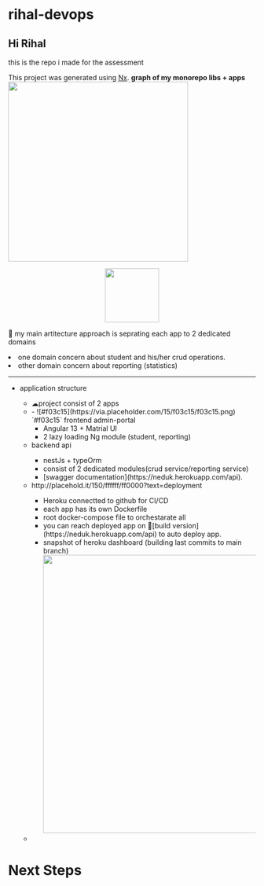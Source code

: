 # rihal-devops
<h2>Hi Rihal</h2>
this is the repo i made for the assessment

This project was generated using [Nx](https://nx.dev).
<b>graph of my monorepo libs + apps</b>
<img src="https://github.com/mojtabaPourmirzaei/rihal-devops/blob/main/rihal/apps/admin-portal/src/assets/project-graph.png" width="366">
<br>
<p style="text-align: center;"><img src="https://raw.githubusercontent.com/nrwl/nx/master/images/nx-logo.png" width="110"></p>

🔎 my main artitecture approach is seprating each app to 2 dedicated domains
<li>
one domain concern about student and his/her crud operations.
  </li>
<li>
other domain concern about reporting (statistics) 
</li>
<hr/>
<ul>
  <li>application structure</li>
  <ul>
<li>☁project consist of 2 apps</li>
  <li> 
    - ![#f03c15](https://via.placeholder.com/15/f03c15/f03c15.png) `#f03c15`
    frontend admin-portal
    <ul>
      <li>Angular 13 + Matrial UI</li>
      <li>2 lazy loading Ng module (student, reporting)</li>
    </ul>
  </li>
  <li>backend api</li>
    <ul>
  <li>nestJs + typeOrm</li>
  <li>consist of 2 dedicated modules(crud service/reporting service)</li>
      <li>[swagger documentation](https://neduk.herokuapp.com/api).</li>
    </ul>
  <li>http://placehold.it/150/ffffff/ff0000?text=deployment</li>
    <ul>
  <li>Heroku connectted to github for CI/CD</li>
      <li>each app has its own Dockerfile</li>
      <li>root docker-compose file to orchestarate all</li>
      <li>you can reach deployed app on 🔎[build version](https://neduk.herokuapp.com/api) to auto deploy app. </li>
      <li>snapshot of heroku dashboard (building last commits to main branch)
      <br>
        <img src="https://github.com/mojtabaPourmirzaei/rihal-devops/blob/main/rihal/apps/admin-portal/src/assets/herokuDashboard.png" width="566">
      </li>
      </ul>
  <li></li>
</ul>
</ul>
<h1>Next Steps</h1>


